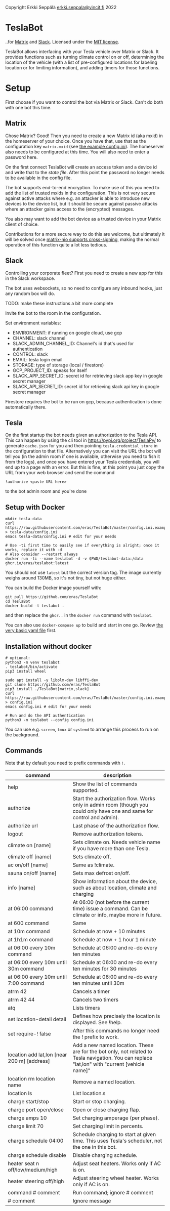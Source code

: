 Copyright Erkki Seppälä <erkki.seppala@vincit.fi> 2022

# TeslaBot

..for [Matrix](https://matrix.org) and
[Slack](https://slack.com). Licensed under the [MIT
license](LICENSE.MIT).

TeslaBot allows interfacing with your Tesla vehicle over Matrix or
Slack. It provides functions such as turning climate control on or
off, determining the location of the vehicle (with a list of
pre-configured locations for labeling location or for limiting
information), and adding timers for those functions.

# Setup

First choose if you want to control the bot via Matrix or Slack. Can't
do both with one bot this time.

## Matrix

Chose Matrix? Good! Then you need to create a new Matrix id (aka mxid)
in the homeserver of your choice. Once you have that, use that as the
configuration key `matrix.mxid` (see [the example config.ini](config.ini.example)).
The homeserver also needs to be configured at this time. You will also
need to enter a password here.

On the first connect TeslaBot will create an access token and a device
id and write that to the _state file_. After this point the password
no longer needs to be available in the config file.

The bot supports end-to-end encryption. To make use of this you need
to add the list of trusted mxids in the configuration. This is not
very secure against active attacks where e.g. an attacker is able to
introduce new devices to the device list, but it should be secure
against passive attacks where an attacker gains access to the
(encrypted) messages.

You also may want to add the bot device as a trusted device in your
Matrix client of choice.

Contributions for a more secure way to do this are welcome, but
ultimately it will be solved once [matrix-nio supports
cross-signing](https://github.com/poljar/matrix-nio/issues/229),
making the normal operation of this function quite a lot less tedious.

## Slack

Controlling your corporate fleet? First you need to create a new app
for this in the Slack workspace.

The bot uses websockets, so no need to configure any inbound hooks,
just any random box will do.

TODO: make these instructions a bit more complete

Invite the bot to the room in the configuration.

Set environment variables: 
  - ENVIRONMENT: if running on google cloud, use gcp
  - CHANNEL: slack channel
  - SLACK_ADMIN_CHANNEL_ID: Channel's id that's used for authentication
  - CONTROL: slack
  - EMAIL: tesla login email
  - STORAGE: type of storage (local / firestore)
  - GCP_PROJECT_ID: speaks for itself
  - SLACK_APP_SECRET_ID: secret id for retrieving slack app key in google secret manager
  - SLACK_API_SECRET_ID: secret id for retrieving slack api key in google secret manager

Firestore requires the bot to be run on gcp, because authentication is done automatically there.

## Tesla

On the first startup the bot needs given an authorization to the Tesla
API. This can happen by using the cli tool in
https://pypi.org/project/TeslaPy/ to generate `cache.json` for you and
then pointing `tesla.credential_store` in the configuration to that
file. Alternatively you can visit the URL the bot will tell you (in
the admin room if one is available, otherwise you need to fish it from
the logs), and once you have entered your Tesla credentials, you will
end up to a page with an error. But this is fine, at this point you
just copy the URL from your web browser and send the command

```
!authorize <paste URL here>
```

to the bot admin room and you're done

## Setup with Docker

```
mkdir tesla-data
curl https://raw.githubusercontent.com/eras/TeslaBot/master/config.ini.example > tesla-data/config.ini
emacs tesla-data/config.ini # edit for your needs

# Use -ti first time to easily see if everything is alright; once it works, replace it with -d
# Also consider --restart always
docker run -ti --name teslabot -d -v $PWD/teslabot-data:/data ghcr.io/eras/teslabot:latest
```
You should not use `latest` but the correct version tag. The image currently weighs around 130MB, so it's not tiny, but not huge either.

You can build the Docker image yourself with:
```
git pull https://github.com/eras/TeslaBot
cd TeslaBot
docker build -t teslabot .
```

and then replace the `ghcr..` in the `docker run` command with `teslabot`.

You can also use `docker-compose up` to build and start in one go. Review [the very basic yaml file](docker-compose.yaml) first.

## Installation without docker

```
# optional:
python3 -m venv teslabot
. teslabot/bin/activate
pip3 install wheel

sudo apt install -y libolm-dev libffi-dev
git clone https://github.com/eras/TeslaBot
pip3 install ./TeslaBot[matrix,slack]
curl https://raw.githubusercontent.com/eras/TeslaBot/master/config.ini.example > config.ini
emacs config.ini # edit for your needs

# Run and do the API authentication
python3 -m teslabot --config config.ini
```

You can use e.g. `screen`, `tmux` or `systemd` to arrange this process to run on the background.

## Commands

Note that by default you need to prefix commands with ```!```.

| command                                     | description                                                                                                                                    |
|---------------------------------------------|------------------------------------------------------------------------------------------------------------------------------------------------|
| help                                        | Show the list of commands supported.                                                                                                           |
| authorize                                   | Start the authorization flow. Works only in admin room (though you could only have one and same for control and admin).                        |
| authorize url                               | Last phase of the authorization flow.                                                                                                          |
| logout                                      | Remove authorization tokens.                                                                                                                   |
| climate on [name]                           | Sets climate on. Needs vehicle name if you have more than one Tesla.                                                                           |
| climate off [name]                          | Sets climate off.                                                                                                                              |
| ac on/off [name]                            | Same as !climate.                                                                                                                              |
| sauna on/off [name]                         | Sets max defrost on/off.                                                                                                                       |
| info [name]                                 | Show information about the device, such as about location, climate and charging                                                                |
| at 06:00 command                            | At 06:00 (not before the current time) issue a command. Can be climate or info, maybe more in future.                                          |
| at 600 command                              | Same                                                                                                                                           |
| at 10m command                              | Schedule at now + 10 minutes                                                                                                                   |
| at 1h1m command                             | Schedule at now + 1 hour 1 minute                                                                                                              |
| at 06:00 every 10m command                  | Schedule at 06:00 and re-do every ten minutes                                                                                                  |
| at 06:00 every 10m until 30m command        | Schedule at 06:00 and re-do every ten minutes for 30 minutes                                                                                   |
| at 06:00 every 10m until 7:00 command       | Schedule at 06:00 and re-do every ten minutes until 30m                                                                                        |
| atrm 42                                     | Cancels a timer                                                                                                                                |
| atrm 42 44                                  | Cancels two timers                                                                                                                             |
| atq                                         | Lists timers                                                                                                                                   |
| set location-detail detail                  | Defines how precisely the location is displayed. See !help.                                                                                    |
| set require-! false                         | After this commands no longer need the ! prefix to work.                                                                                       |
| location add lat,lon [near 200 m] [address] | Add a new named location. These are for the bot only, not related to Tesla navigation. You can replace "lat,lon" with "current [vehicle name]" |
| location rm location name                   | Remove a named location.                                                                                                                       |
| location ls                                 | List location.s                                                                                                                                |
| charge start/stop                           | Start or stop charging.                                                                                                                        |
| charge port open/close                      | Open or close charging flap.                                                                                                                   |
| charge amps 10                              | Set charging amperage (per phase).                                                                                                             |
| charge limit 70                             | Set charging limit in percents.                                                                                                                |
| charge schedule 04:00                       | Schedule charging to start at given time. This uses Tesla's scheduler, not the one in this bot.                                                |
| charge schedule disable                     | Disable charging schedule.                                                                                                                     |
| heater seat n off/low/medium/high           | Adjust seat heaters. Works only if AC is on.                                                                                                   |
| heater steering off/high                    | Adjust steering wheel heater. Works only if AC is on.                                                                                          |
| command # comment                           | Run command; ignore # comment                                                                                                                  |
| # comment                                   | Ignore message                                                                                                                                 |
